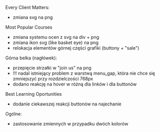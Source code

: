 Every Client Matters:
- zmiana svg na png

Most Popular Courses
- zmiana systemu ocen z svg na div + png
- zmiana ikon svg (like basket eye) na png
- relokacja elementów górnej części grafiki (buttony + "sale")

Górna belka (nagłówek):
- przepięcie strzałki w "join us" na png
- !!! nadal istniejący problem z warstwą menu_gap, która nie chce się zmniejszyć przy rozdzielczości 768px
- dodano reakcję na hover w <A> różną dla linków i dla buttonów

Best Learning Oportunities
- dodanie ciekawszej reakcji buttonów na najechanie

Ogólne:
- zastosowanie zmiennych w przypadku dwóch kolorów
